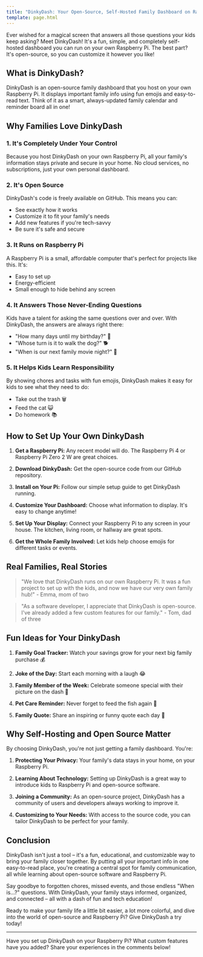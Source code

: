 ```yaml
---
title: "DinkyDash: Your Open-Source, Self-Hosted Family Dashboard on Raspberry Pi"
template: page.html
---
```


Ever wished for a magical screen that answers all those questions your kids keep asking? Meet DinkyDash! It's a fun, simple, and completely self-hosted dashboard you can run on your own Raspberry Pi. The best part? It's open-source, so you can customize it however you like!

## What is DinkyDash?

DinkyDash is an open-source family dashboard that you host on your own Raspberry Pi. It displays important family info using fun emojis and easy-to-read text. Think of it as a smart, always-updated family calendar and reminder board all in one!

## Why Families Love DinkyDash

### 1. It's Completely Under Your Control

Because you host DinkyDash on your own Raspberry Pi, all your family's information stays private and secure in your home. No cloud services, no subscriptions, just your own personal dashboard.

### 2. It's Open Source

DinkyDash's code is freely available on GitHub. This means you can:
- See exactly how it works
- Customize it to fit your family's needs
- Add new features if you're tech-savvy
- Be sure it's safe and secure

### 3. It Runs on Raspberry Pi

A Raspberry Pi is a small, affordable computer that's perfect for projects like this. It's:
- Easy to set up
- Energy-efficient
- Small enough to hide behind any screen

### 4. It Answers Those Never-Ending Questions

Kids have a talent for asking the same questions over and over. With DinkyDash, the answers are always right there:

- "How many days until my birthday?" 🎂
- "Whose turn is it to walk the dog?" 🐕
- "When is our next family movie night?" 🍿

### 5. It Helps Kids Learn Responsibility

By showing chores and tasks with fun emojis, DinkyDash makes it easy for kids to see what they need to do:

- Take out the trash 🗑️
- Feed the cat 😺
- Do homework 📚

## How to Set Up Your Own DinkyDash

1. **Get a Raspberry Pi:** Any recent model will do. The Raspberry Pi 4 or Raspberry Pi Zero 2 W are great choices.

2. **Download DinkyDash:** Get the open-source code from our GitHub repository.

3. **Install on Your Pi:** Follow our simple setup guide to get DinkyDash running.

4. **Customize Your Dashboard:** Choose what information to display. It's easy to change anytime!

5. **Set Up Your Display:** Connect your Raspberry Pi to any screen in your house. The kitchen, living room, or hallway are great spots.

6. **Get the Whole Family Involved:** Let kids help choose emojis for different tasks or events.

## Real Families, Real Stories

> "We love that DinkyDash runs on our own Raspberry Pi. It was a fun project to set up with the kids, and now we have our very own family hub!" - Emma, mom of two

> "As a software developer, I appreciate that DinkyDash is open-source. I've already added a few custom features for our family." - Tom, dad of three

## Fun Ideas for Your DinkyDash

1. **Family Goal Tracker:** Watch your savings grow for your next big family purchase 💰

2. **Joke of the Day:** Start each morning with a laugh 😂

3. **Family Member of the Week:** Celebrate someone special with their picture on the dash 🌟

4. **Pet Care Reminder:** Never forget to feed the fish again 🐠

5. **Family Quote:** Share an inspiring or funny quote each day 💬

## Why Self-Hosting and Open Source Matter

By choosing DinkyDash, you're not just getting a family dashboard. You're:

1. **Protecting Your Privacy:** Your family's data stays in your home, on your Raspberry Pi.

2. **Learning About Technology:** Setting up DinkyDash is a great way to introduce kids to Raspberry Pi and open-source software.

3. **Joining a Community:** As an open-source project, DinkyDash has a community of users and developers always working to improve it.

4. **Customizing to Your Needs:** With access to the source code, you can tailor DinkyDash to be perfect for your family.

## Conclusion

DinkyDash isn't just a tool – it's a fun, educational, and customizable way to bring your family closer together. By putting all your important info in one easy-to-read place, you're creating a central spot for family communication, all while learning about open-source software and Raspberry Pi.

Say goodbye to forgotten chores, missed events, and those endless "When is...?" questions. With DinkyDash, your family stays informed, organized, and connected – all with a dash of fun and tech education!

Ready to make your family life a little bit easier, a lot more colorful, and dive into the world of open-source and Raspberry Pi? Give DinkyDash a try today!

---

Have you set up DinkyDash on your Raspberry Pi? What custom features have you added? Share your experiences in the comments below!